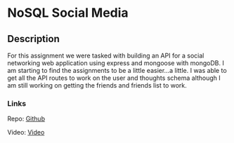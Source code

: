 # NoSQL Social Media

## Description

For this assignment we were tasked with building an API for a social networking web application using express and mongoose with mongoDB. I am starting to find the assignments to be a little easier...a little. I was able to get all the API routes to work on the user and thoughts schema although I am still working on getting the friends and friends list to work.

### Links

Repo: [Github](https://github.com/Bwilliams-88/nosql-social-media)

Video: [Video](https://drive.google.com/file/d/1ztPnkmhuadtskrBzBDcz4CSS95iY1ov2/view)
